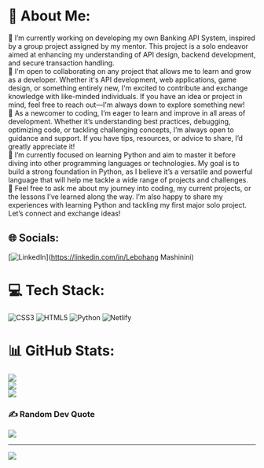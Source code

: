 # 💫 About Me:
🔭 I’m currently working on developing my own Banking API System, inspired by a group project assigned by my mentor. This project is a solo endeavor aimed at enhancing my understanding of API design, backend development, and secure transaction handling.<br>👯 I'm open to collaborating on any project that allows me to learn and grow as a developer. Whether it's API development, web applications, game design, or something entirely new, I'm excited to contribute and exchange knowledge with like-minded individuals. If you have an idea or project in mind, feel free to reach out—I'm always down to explore something new!<br>🤝 As a newcomer to coding, I’m eager to learn and improve in all areas of development. Whether it’s understanding best practices, debugging, optimizing code, or tackling challenging concepts, I’m always open to guidance and support. If you have tips, resources, or advice to share, I’d greatly appreciate it!<br>🌱 I’m currently focused on learning Python and aim to master it before diving into other programming languages or technologies. My goal is to build a strong foundation in Python, as I believe it’s a versatile and powerful language that will help me tackle a wide range of projects and challenges.<br>💬 Feel free to ask me about my journey into coding, my current projects, or the lessons I’ve learned along the way. I’m also happy to share my experiences with learning Python and tackling my first major solo project. Let’s connect and exchange ideas!<br>


## 🌐 Socials:
[![LinkedIn](https://img.shields.io/badge/LinkedIn-%230077B5.svg?logo=linkedin&logoColor=white)](https://linkedin.com/in/Lebohang Mashinini) 

# 💻 Tech Stack:
![CSS3](https://img.shields.io/badge/css3-%231572B6.svg?style=for-the-badge&logo=css3&logoColor=white) ![HTML5](https://img.shields.io/badge/html5-%23E34F26.svg?style=for-the-badge&logo=html5&logoColor=white) ![Python](https://img.shields.io/badge/python-3670A0?style=for-the-badge&logo=python&logoColor=ffdd54) ![Netlify](https://img.shields.io/badge/netlify-%23000000.svg?style=for-the-badge&logo=netlify&logoColor=#00C7B7) 
# 📊 GitHub Stats:
![](https://github-readme-stats.vercel.app/api?username=LebohangMashinini&theme=dark&hide_border=false&include_all_commits=true&count_private=false)<br/>
![](https://github-readme-streak-stats.herokuapp.com/?user=LebohangMashinini&theme=dark&hide_border=false)<br/>
![](https://github-readme-stats.vercel.app/api/top-langs/?username=LebohangMashinini&theme=dark&hide_border=false&include_all_commits=true&count_private=false&layout=compact)

### ✍️ Random Dev Quote
![](https://quotes-github-readme.vercel.app/api?type=horizontal&theme=dark)

---
[![](https://visitcount.itsvg.in/api?id=LebohangMashinini&icon=2&color=6)](https://visitcount.itsvg.in)

<!-- Proudly created with GPRM ( https://gprm.itsvg.in ) -->

<!---
LebohangMashinini/LebohangMashinini is a ✨ special ✨ repository because its `README.md` (this file) appears on your GitHub profile.
You can click the Preview link to take a look at your changes.
--->
